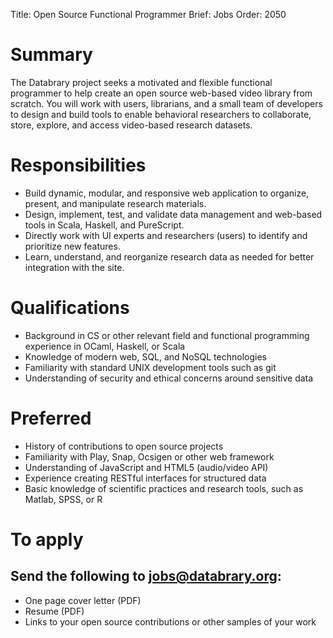 Title: Open Source Functional Programmer
Brief: Jobs
Order: 2050

# Summary

The Databrary project seeks a motivated and flexible functional programmer to help create an open source web-based video library from scratch.
You will work with users, librarians, and a small team of developers to design and build tools to enable behavioral researchers to collaborate, store, explore, and access video-based research datasets.

# Responsibilities

- Build dynamic, modular, and responsive web application to organize, present, and manipulate research materials.
- Design, implement, test, and validate data management and web-based tools in Scala, Haskell, and PureScript.
- Directly work with UI experts and researchers (users) to identify and prioritize new features.
- Learn, understand, and reorganize research data as needed for better integration with the site.

# Qualifications

- Background in CS or other relevant field and functional programming experience in OCaml, Haskell, or Scala
- Knowledge of modern web, SQL, and NoSQL technologies
- Familiarity with standard UNIX development tools such as git
- Understanding of security and ethical concerns around sensitive data

# Preferred

- History of contributions to open source projects
- Familiarity with Play, Snap, Ocsigen or other web framework
- Understanding of JavaScript and HTML5 (audio/video API)
- Experience creating RESTful interfaces for structured data
- Basic knowledge of scientific practices and research tools, such as Matlab, SPSS, or R

# To apply
## Send the following to jobs@databrary.org:

- One page cover letter (PDF)
- Resume (PDF)
- Links to your open source contributions or other samples of your work

